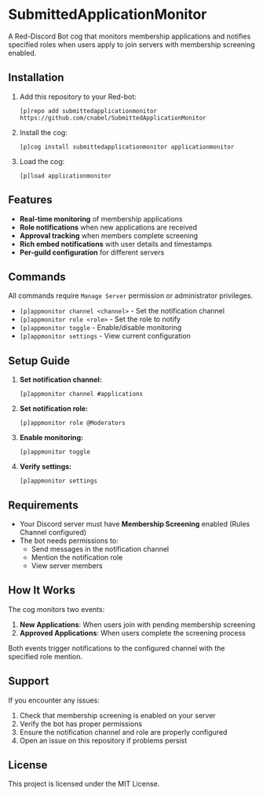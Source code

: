 # SubmittedApplicationMonitor

A Red-Discord Bot cog that monitors membership applications and notifies specified roles when users apply to join servers with membership screening enabled.

## Installation

1. Add this repository to your Red-bot:
   ```
   [p]repo add submittedapplicationmonitor https://github.com/cnabel/SubmittedApplicationMonitor
   ```

2. Install the cog:
   ```
   [p]cog install submittedapplicationmonitor applicationmonitor
   ```

3. Load the cog:
   ```
   [p]load applicationmonitor
   ```

## Features

- **Real-time monitoring** of membership applications
- **Role notifications** when new applications are received
- **Approval tracking** when members complete screening
- **Rich embed notifications** with user details and timestamps
- **Per-guild configuration** for different servers

## Commands

All commands require `Manage Server` permission or administrator privileges.

- `[p]appmonitor channel <channel>` - Set the notification channel
- `[p]appmonitor role <role>` - Set the role to notify
- `[p]appmonitor toggle` - Enable/disable monitoring
- `[p]appmonitor settings` - View current configuration

## Setup Guide

1. **Set notification channel:**
   ```
   [p]appmonitor channel #applications
   ```

2. **Set notification role:**
   ```
   [p]appmonitor role @Moderators
   ```

3. **Enable monitoring:**
   ```
   [p]appmonitor toggle
   ```

4. **Verify settings:**
   ```
   [p]appmonitor settings
   ```

## Requirements

- Your Discord server must have **Membership Screening** enabled (Rules Channel configured)
- The bot needs permissions to:
  - Send messages in the notification channel
  - Mention the notification role
  - View server members

## How It Works

The cog monitors two events:
1. **New Applications**: When users join with pending membership screening
2. **Approved Applications**: When users complete the screening process

Both events trigger notifications to the configured channel with the specified role mention.

## Support

If you encounter any issues:
1. Check that membership screening is enabled on your server
2. Verify the bot has proper permissions
3. Ensure the notification channel and role are properly configured
4. Open an issue on this repository if problems persist

## License

This project is licensed under the MIT License.
